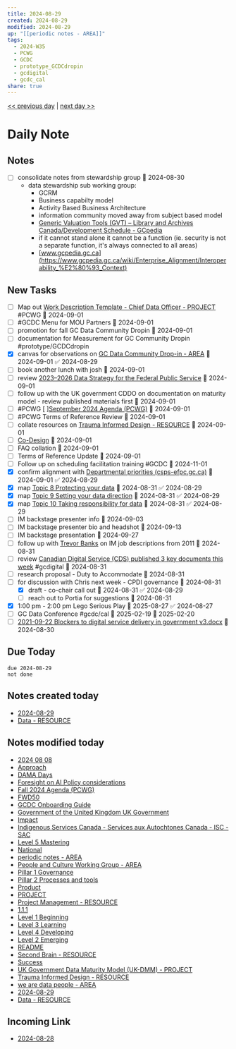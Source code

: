 ```yaml
---
title: 2024-08-29
created: 2024-08-29
modified: 2024-08-29
up: "[[periodic notes - AREA]]"
tags:
  - 2024-W35
  - PCWG
  - GCDC
  - prototype_GCDCdropin
  - gcdigital
  - gcdc_cal
share: true
---
```

[<< previous day](../2024-08-28.md) | [next day >>](2024-08-30.md)
# Daily Note
## Notes
- [ ] consolidate notes from stewardship group 📅 2024-08-30
	- data stewardship sub working group:
		- GCRM
		- Business capabilty model
		- Activity Based Business Architecture
		- information community moved away from subject based model
		- [Generic Valuation Tools (GVT) – Library and Archives Canada/Development Schedule - GCpedia](https://www.gcpedia.gc.ca/wiki/Generic_Valuation_Tools_(GVT)_%E2%80%93_Library_and_Archives_Canada/Development_Schedule "https://www.gcpedia.gc.ca/wiki/generic_valuation_tools_(gvt)_%e2%80%93_library_and_archives_canada/development_schedule")
		- if it cannot stand alone it cannot be a function (ie. security is not a separate function, it's always connected to all areas)
		- [www.gcpedia.gc.ca](https://www.gcpedia.gc.ca/wiki/Enterprise_Alignment/Interoperability_%E2%80%93_Context)
## New Tasks
- [ ] Map out [Work Description Template - Chief Data Officer - PROJECT](../Work%20Description%20Template%20-%20Chief%20Data%20Officer%20-%20PROJECT.md) #PCWG 📅 2024-09-01
- [ ] #GCDC Menu for MOU Partners 📅 2024-09-01
- [ ] promotion for fall GC Data Community Dropin 📅 2024-09-01
- [ ] documentation for Measurement for GC Community Dropin #prototype/GCDCdropin
- [x] canvas for observations on [GC Data Community Drop-in - AREA](../GC%20Data%20Community%20Drop-in%20-%20AREA.md) 📅 2024-09-01 ✅ 2024-08-29
- [ ] book another lunch with josh 📅 2024-09-01
- [ ] review [2023–2026 Data Strategy for the Federal Public Service](../2023%E2%80%932026%20Data%20Strategy%20for%20the%20Federal%20Public%20Service.md) 📅 2024-09-01
- [ ] follow up with the UK government CDDO on documentation on maturity model - review published materials first 📅 2024-09-01
- [ ] #PCWG [ ][September 2024 Agenda (PCWG)](September%202024%20Agenda%20(PCWG).md) 📅 2024-09-01
- [ ] #PCWG Terms of Reference Review 📅 2024-09-01
- [ ] collate resources on [Trauma Informed Design - RESOURCE](./Trauma%20Informed%20Design%20-%20RESOURCE.md) 📅 2024-09-01
- [ ] [Co-Design](Co-Design.md) 📅 2024-09-01
- [ ] FAQ collation 📅 2024-09-01
- [ ] Terms of Reference Update 📅 2024-09-01
- [ ] Follow up on scheduling facilitation training #GCDC 📅 2024-11-01
- [x] confirm alignment with [Departmental priorities (csps-efpc.gc.ca)](https://intranet.csps-efpc.gc.ca/professional-development/performance-management/priorities-eng.aspx) 📅 2024-09-01 ✅ 2024-08-29
- [x] map [Topic 8 Protecting your data](../Topic%208%20Protecting%20your%20data.md) 📅 2024-08-31 ✅ 2024-08-29
- [x] map [Topic 9 Setting your data direction](../Topic%209%20Setting%20your%20data%20direction.md) 📅 2024-08-31 ✅ 2024-08-29
- [x] map [Topic 10 Taking responsibility for data](../Topic%2010%20Taking%20responsibility%20for%20data.md) 📅 2024-08-31 ✅ 2024-08-29
- [ ] IM backstage presenter info 📅 2024-09-03
- [ ] IM backstage presenter bio and headshot 📅 2024-09-13
- [ ] IM backstage presentation 📅 2024-09-27
- [ ] follow up with [Trevor Banks](../Trevor%20Banks.md) on IM job descriptions from 2011 📅 2024-08-31
- [ ] review [Canadian Digital Service (CDS) published 3 key documents this week](../Canadian%20Digital%20Service%20(CDS)%20published%203%20key%20documents%20this%20week.md) #gcdigital 📅 2024-08-31
- [ ] research proposal - Duty to Accommodate 📅 2024-08-31
- [ ] for discussion with Chris next week - CPDI governance 📅 2024-08-31
	- [x] draft - co-chair call out 📅 2024-08-31 ✅ 2024-08-29
	- [ ] reach out to Portia for suggestions 📅 2024-08-31
- [x] 1:00 pm - 2:00 pm Lego Serious Play 📅 2025-08-27 ✅ 2024-08-27
- [ ] GC Data Conference #gcdc/cal 🛫 2025-02-19 📅 2025-02-20
- [ ] [2021-09-22 Blockers to digital service delivery in government v3.docx](https://052gc.sharepoint.com/:w:/r/sites/01000/Shared%20Documents/1-%20Debriefs/2021-09-22%20Blockers%20to%20digital%20service%20delivery%20in%20government%20v3.docx?d=w4810130255dc4dfb9c59203625dcedf5&csf=1&web=1&e=DLd3vY) 📅 2024-08-30 
## Due Today
```tasks
due 2024-08-29
not done
```
## Notes created today
- [2024-08-29](2024-08-29.md)
- [Data - RESOURCE](./Data%20-%20RESOURCE.md)

## Notes modified today
- [2024 08 08](../2024%2008%2008.md)
- [Approach](./Approach.md)
- [DAMA Days](./DAMA%20Days.md)
- [Foresight on AI Policy considerations](./Foresight%20on%20AI%20Policy%20considerations.md)
- [Fall 2024 Agenda (PCWG)](./Fall%202024%20Agenda%20(PCWG).md)
- [FWD50](./FWD50.md)
- [GCDC Onboarding Guide](./GCDC%20Onboarding%20Guide.md)
- [Government of the United Kingdom   UK Government](./Government%20of%20the%20United%20Kingdom%20%20%20UK%20Government.md)
- [Impact](./Impact.md)
- [Indigenous Services Canada - Services aux Autochtones Canada - ISC - SAC](./Indigenous%20Services%20Canada%20-%20Services%20aux%20Autochtones%20Canada%20-%20ISC%20-%20SAC.md)
- [Level 5 Mastering](./Level%205%20Mastering.md)
- [National](../National.md)
- [periodic notes - AREA](../periodic%20notes%20-%20AREA.md)
- [People and Culture Working Group - AREA](./People%20and%20Culture%20Working%20Group%20-%20AREA.md)
- [Pillar 1 Governance](./Pillar%201%20Governance.md)
- [Pillar 2 Processes and tools](./Pillar%202%20Processes%20and%20tools.md)
- [Product](./Product.md)
- [PROJECT](./PROJECT.md)
- [Project Management - RESOURCE](./Project%20Management%20-%20RESOURCE.md)
- [1.1.1](./1.1.1.md)
- [Level 1 Beginning](./Level%201%20Beginning.md)
- [Level 3 Learning](./Level%203%20Learning.md)
- [Level 4 Developing](./Level%204%20Developing.md)
- [Level 2 Emerging](./Level%202%20Emerging.md)
- [README](./README.md)
- [Second Brain - RESOURCE](../Second%20Brain%20-%20RESOURCE.md)
- [Success](../Success.md)
- [UK Government Data Maturity Model (UK-DMM) - PROJECT](./UK%20Government%20Data%20Maturity%20Model%20(UK-DMM)%20-%20PROJECT.md)
- [Trauma Informed Design - RESOURCE](./Trauma%20Informed%20Design%20-%20RESOURCE.md)
- [we are data people - AREA](./we%20are%20data%20people%20-%20AREA.md)
- [2024-08-29](2024-08-29.md)
- [Data - RESOURCE](./Data%20-%20RESOURCE.md)

## Incoming Link
- [2024-08-28](../2024-08-28.md)

